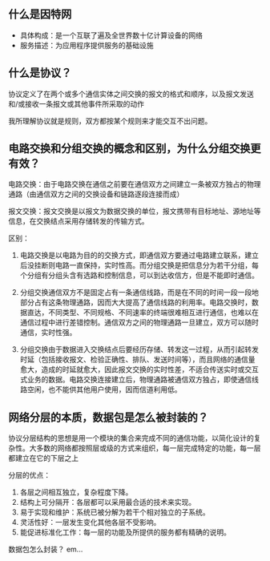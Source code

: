 ## 什么是因特网
* 具体构成：是一个互联了遍及全世界数十亿计算设备的网络
* 服务描述：为应用程序提供服务的基础设施

##  什么是协议？
协议定义了在两个或多个通信实体之间交换的报文的格式和顺序，以及报文发送和/或接收一条报文或其他事件所采取的动作

我所理解协议就是规则，双方都按某个规则来才能交互不出问题。

## 电路交换和分组交换的概念和区别，为什么分组交换更有效？

电路交换：由于电路交换在通信之前要在通信双方之间建立一条被双方独占的物理通路（由通信双方之间的交换设备和链路逐段连接而成）

报文交换：报文交换是以报文为数据交换的单位，报文携带有目标地址、源地址等信息，在交换结点采用存储转发的传输方式。

区别：
1. 电路交换是以电路为目的的交换方式，即通信双方要通过电路建立联系，建立后没挂断则电路一直保持，实时性高。而分组交换是把信息分为若干分组，每个分组有分组头含有选路和控制信息，可以到达收信方，但是不能即时通信。

2. 分组交换通信双方不是固定占有一条通信线路，而是在不同的时间一段一段地部分占有这条物理通路，因而大大提高了通信线路的利用率。电路交换时，数据直达，不同类型、不同规格、不同速率的终端很难相互进行通信，也难以在通信过程中进行差错控制。通信双方之间的物理通路一旦建立，双方可以随时通信，实时性强。

3. 分组交换由于数据进入交换结点后要经历存储、转发这一过程，从而引起转发时延（包括接收报文、检验正确性、排队、发送时间等），而且网络的通信量愈大，造成的时延就愈大，因此报文交换的实时性差，不适合传送实时或交互式业务的数据。电路交换连接建立后，物理通路被通信双方独占，即使通信线路空闲，也不能供其他用户使用，因而信道利用低。

## 网络分层的本质，数据包是怎么被封装的？
协议分层结构的思想是用一个模块的集合来完成不同的通信功能，以简化设计的复杂性。大多数的网络都按照层或级的方式来组织，每一层完成特定的功能，每一层都建立在它的下层之上

分层的优点：

1. 各层之间相互独立，复杂程度下降。
2. 结构上可分隔开：各层都可以采用最合适的技术来实现。
3. 易于实现和维护：系统已被分解为若干个相对独立的子系统。
4. 灵活性好：一层发生变化其他各层不受影响。
5. 能促进标准化工作：每一层的功能及所提供的服务都有精确的说明。

数据包怎么封装？
em...


